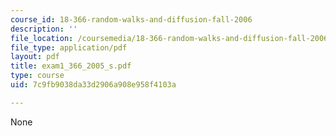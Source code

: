 ```yaml
---
course_id: 18-366-random-walks-and-diffusion-fall-2006
description: ''
file_location: /coursemedia/18-366-random-walks-and-diffusion-fall-2006/7c9fb9038da33d2906a908e958f4103a_exam1_366_2005_s.pdf
file_type: application/pdf
layout: pdf
title: exam1_366_2005_s.pdf
type: course
uid: 7c9fb9038da33d2906a908e958f4103a

---
```

None